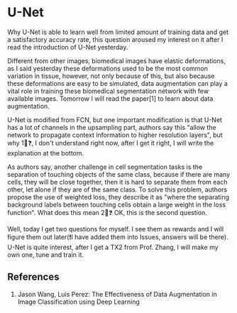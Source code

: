 # U-Net

Why U-Net is able to learn well from limited amount of training data and get a satisfactory accuracy rate, this question aroused my interest on it after I read the introduction of U-Net yesterday. 

Different from other images, biomedical images have elastic deformations, as I said yesterday these deformations used to be the most common variation in tissue, however, not only because of this, but also because these deformations are easy to be simulated, data augmentation can play a vital role in training these biomedical segmentation network with few available images. Tomorrow I will read the paper[1] to learn about data augmentation.

U-Net is modified from FCN, but one important modification is that U-Net has a lot of channels in the upsampling part, authors say this "allow the network to propagate context information to higher resolution layers", but why 1⃣️❓, I don't understand right now, after I get it right, I will write the explanation at the bottom. 

As authors say, another challenge in cell segmentation tasks is the separation of touching objects of the same class, because if there are many cells, they will be close together, then it is hard to separate them from each other, let alone if they are of the same class. To solve this problem, authors propose the use of weighted loss, they describe it as "where the separating background labels between touching cells obtain a large weight in the loss function". What does this mean 2⃣️❓ OK, this is the second question.

Well, today I get two questions for myself. I see them as rewards and I will figure them out later(❗️I have added them into Issues, answers will be there). U-Net is quite interest, after I get a TX2 from Prof. Zhang, I will make my own one, tune and train it. 

## References
1. Jason Wang, Luis Perez: The Effectiveness of Data Augmentation in Image Classification using Deep Learning


